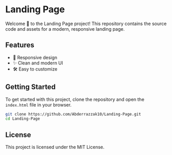 # Landing Page

Welcome 👋 to the Landing Page project! This repository contains the source code and assets for a modern, responsive landing page.

## Features

- 📱 Responsive design
- ✨ Clean and modern UI
- 🛠️ Easy to customize

## Getting Started

To get started with this project, clone the repository and open the `index.html` file in your browser.

```bash
git clone https://github.com/Abderrazzak10/Landing-Page.git
cd Landing-Page
```

## License

This project is licensed under the MIT License.